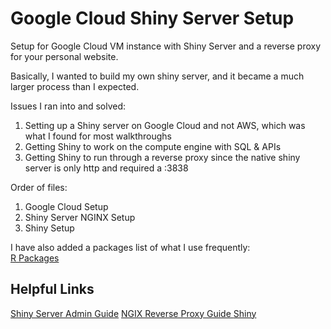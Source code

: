 # Google Cloud Shiny Server Setup
Setup for Google Cloud VM instance with Shiny Server and a reverse proxy for your personal website.

Basically, I wanted to build my own shiny server, and it became a much larger process than I expected.

Issues I ran into and solved:
1. Setting up a Shiny server on Google Cloud and not AWS, which was what I found for most walkthroughs
2. Getting Shiny to work on the compute engine with SQL & APIs
3. Getting Shiny to run through a reverse proxy since the native shiny server is only http and required a :3838

Order of files:
1. Google Cloud Setup
2. Shiny Server NGINX Setup
3. Shiny Setup

I have also added a packages list of what I use frequently: </br>
<a href= https://github.com/willcrouch/RPackageList>R Packages</a>

## Helpful Links
<a href=https://docs.rstudio.com/shiny-server/1.4.4/index.pdf>Shiny Server Admin Guide</a>
<a href=https://docs.nginx.com/nginx/admin-guide/web-server/reverse-proxy/>NGIX Reverse Proxy Guide </a>
<a href=https://shiny.rstudio.com/>Shiny</a>
